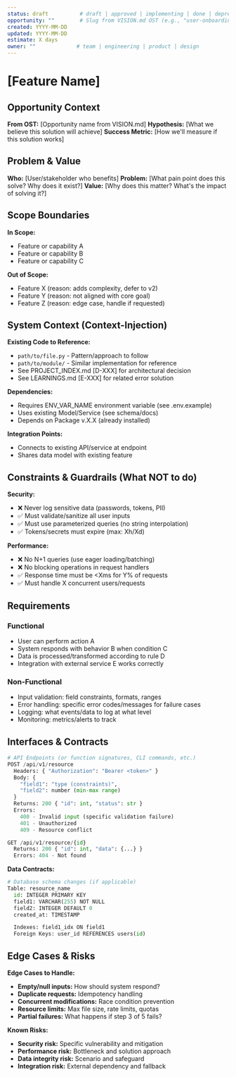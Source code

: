 ```yaml
---
status: draft          # draft | approved | implementing | done | deprecated
opportunity: ""        # Slug from VISION.md OST (e.g., "user-onboarding-friction")
created: YYYY-MM-DD
updated: YYYY-MM-DD
estimate: X days
owner: ""             # team | engineering | product | design
---
```


# [Feature Name]

## Opportunity Context
**From OST:** [Opportunity name from VISION.md]
**Hypothesis:** [What we believe this solution will achieve]
**Success Metric:** [How we'll measure if this solution works]

## Problem & Value
**Who:** [User/stakeholder who benefits]
**Problem:** [What pain point does this solve? Why does it exist?]
**Value:** [Why does this matter? What's the impact of solving it?]

## Scope Boundaries
**In Scope:**
- Feature or capability A
- Feature or capability B
- Feature or capability C

**Out of Scope:**
- Feature X (reason: adds complexity, defer to v2)
- Feature Y (reason: not aligned with core goal)
- Feature Z (reason: edge case, handle if requested)

## System Context (Context-Injection)
**Existing Code to Reference:**
- `path/to/file.py` - Pattern/approach to follow
- `path/to/module/` - Similar implementation for reference
- See PROJECT_INDEX.md [D-XXX] for architectural decision
- See LEARNINGS.md [E-XXX] for related error solution

**Dependencies:**
- Requires ENV_VAR_NAME environment variable (see .env.example)
- Uses existing Model/Service (see schema/docs)
- Depends on Package v.X.X (already installed)

**Integration Points:**
- Connects to existing API/service at endpoint
- Shares data model with existing feature

## Constraints & Guardrails (What NOT to do)
**Security:**
- ❌ Never log sensitive data (passwords, tokens, PII)
- ✅ Must validate/sanitize all user inputs
- ✅ Must use parameterized queries (no string interpolation)
- ✅ Tokens/secrets must expire (max: Xh/Xd)

**Performance:**
- ❌ No N+1 queries (use eager loading/batching)
- ❌ No blocking operations in request handlers
- ✅ Response time must be <Xms for Y% of requests
- ✅ Must handle X concurrent users/requests

## Requirements
### Functional
- User can perform action A
- System responds with behavior B when condition C
- Data is processed/transformed according to rule D
- Integration with external service E works correctly

### Non-Functional
- Input validation: field constraints, formats, ranges
- Error handling: specific error codes/messages for failure cases
- Logging: what events/data to log at what level
- Monitoring: metrics/alerts to track

## Interfaces & Contracts
```python
# API Endpoints (or function signatures, CLI commands, etc.)
POST /api/v1/resource
  Headers: { "Authorization": "Bearer <token>" }
  Body: {
    "field1": "type (constraints)",
    "field2": number (min-max range)
  }
  Returns: 200 { "id": int, "status": str }
  Errors:
    400 - Invalid input (specific validation failure)
    401 - Unauthorized
    409 - Resource conflict

GET /api/v1/resource/{id}
  Returns: 200 { "id": int, "data": {...} }
  Errors: 404 - Not found
```

**Data Contracts:**
```python
# Database schema changes (if applicable)
Table: resource_name
  id: INTEGER PRIMARY KEY
  field1: VARCHAR(255) NOT NULL
  field2: INTEGER DEFAULT 0
  created_at: TIMESTAMP

  Indexes: field1_idx ON field1
  Foreign Keys: user_id REFERENCES users(id)
```

## Edge Cases & Risks
**Edge Cases to Handle:**
- **Empty/null inputs:** How should system respond?
- **Duplicate requests:** Idempotency handling
- **Concurrent modifications:** Race condition prevention
- **Resource limits:** Max file size, rate limits, quotas
- **Partial failures:** What happens if step 3 of 5 fails?

**Known Risks:**
- **Security risk:** Specific vulnerability and mitigation
- **Performance risk:** Bottleneck and solution approach
- **Data integrity risk:** Scenario and safeguard
- **Integration risk:** External dependency and fallback
